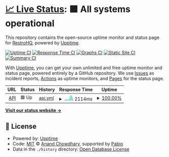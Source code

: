 # [📈 Live Status](https://status.restrohq.us.kg): <!--live status--> **🟩 All systems operational**

This repository contains the open-source uptime monitor and status page for [RestroHQ](restrohq.vercel.app), powered by [Upptime](https://github.com/upptime/upptime).

[![Uptime CI](https://github.com/RestroHQ/upptime/workflows/Uptime%20CI/badge.svg)](https://github.com/RestroHQ/upptime/actions?query=workflow%3A%22Uptime+CI%22)
[![Response Time CI](https://github.com/RestroHQ/upptime/workflows/Response%20Time%20CI/badge.svg)](https://github.com/RestroHQ/upptime/actions?query=workflow%3A%22Response+Time+CI%22)
[![Graphs CI](https://github.com/RestroHQ/upptime/workflows/Graphs%20CI/badge.svg)](https://github.com/RestroHQ/upptime/actions?query=workflow%3A%22Graphs+CI%22)
[![Static Site CI](https://github.com/RestroHQ/upptime/workflows/Static%20Site%20CI/badge.svg)](https://github.com/RestroHQ/upptime/actions?query=workflow%3A%22Static+Site+CI%22)
[![Summary CI](https://github.com/RestroHQ/upptime/workflows/Summary%20CI/badge.svg)](https://github.com/RestroHQ/upptime/actions?query=workflow%3A%22Summary+CI%22)

With [Upptime](https://upptime.js.org), you can get your own unlimited and free uptime monitor and status page, powered entirely by a GitHub repository. We use [Issues](https://github.com/RestroHQ/upptime/issues) as incident reports, [Actions](https://github.com/RestroHQ/upptime/actions) as uptime monitors, and [Pages](https://status.restrohq.us.kg) for the status page.

<!--start: status pages-->
<!-- This summary is generated by Upptime (https://github.com/upptime/upptime) -->
<!-- Do not edit this manually, your changes will be overwritten -->
<!-- prettier-ignore -->
| URL | Status | History | Response Time | Uptime |
| --- | ------ | ------- | ------------- | ------ |
| <img alt="" src="https://icons.duckduckgo.com/ip3/api.restrohq.us.kg.ico" height="13"> [API](https://api.restrohq.us.kg) | 🟩 Up | [api.yml](https://github.com/RestroHQ/upptime/commits/HEAD/history/api.yml) | <details><summary><img alt="Response time graph" src="./graphs/api/response-time-week.png" height="20"> 2114ms</summary><br><a href="https://status.restrohq.us.kg/history/api"><img alt="Response time 2114" src="https://img.shields.io/endpoint?url=https%3A%2F%2Fraw.githubusercontent.com%2FRestroHQ%2Fupptime%2FHEAD%2Fapi%2Fapi%2Fresponse-time.json"></a><br><a href="https://status.restrohq.us.kg/history/api"><img alt="24-hour response time 1148" src="https://img.shields.io/endpoint?url=https%3A%2F%2Fraw.githubusercontent.com%2FRestroHQ%2Fupptime%2FHEAD%2Fapi%2Fapi%2Fresponse-time-day.json"></a><br><a href="https://status.restrohq.us.kg/history/api"><img alt="7-day response time 2114" src="https://img.shields.io/endpoint?url=https%3A%2F%2Fraw.githubusercontent.com%2FRestroHQ%2Fupptime%2FHEAD%2Fapi%2Fapi%2Fresponse-time-week.json"></a><br><a href="https://status.restrohq.us.kg/history/api"><img alt="30-day response time 2114" src="https://img.shields.io/endpoint?url=https%3A%2F%2Fraw.githubusercontent.com%2FRestroHQ%2Fupptime%2FHEAD%2Fapi%2Fapi%2Fresponse-time-month.json"></a><br><a href="https://status.restrohq.us.kg/history/api"><img alt="1-year response time 2114" src="https://img.shields.io/endpoint?url=https%3A%2F%2Fraw.githubusercontent.com%2FRestroHQ%2Fupptime%2FHEAD%2Fapi%2Fapi%2Fresponse-time-year.json"></a></details> | <details><summary><a href="https://status.restrohq.us.kg/history/api">100.00%</a></summary><a href="https://status.restrohq.us.kg/history/api"><img alt="All-time uptime 100.00%" src="https://img.shields.io/endpoint?url=https%3A%2F%2Fraw.githubusercontent.com%2FRestroHQ%2Fupptime%2FHEAD%2Fapi%2Fapi%2Fuptime.json"></a><br><a href="https://status.restrohq.us.kg/history/api"><img alt="24-hour uptime 100.00%" src="https://img.shields.io/endpoint?url=https%3A%2F%2Fraw.githubusercontent.com%2FRestroHQ%2Fupptime%2FHEAD%2Fapi%2Fapi%2Fuptime-day.json"></a><br><a href="https://status.restrohq.us.kg/history/api"><img alt="7-day uptime 100.00%" src="https://img.shields.io/endpoint?url=https%3A%2F%2Fraw.githubusercontent.com%2FRestroHQ%2Fupptime%2FHEAD%2Fapi%2Fapi%2Fuptime-week.json"></a><br><a href="https://status.restrohq.us.kg/history/api"><img alt="30-day uptime 100.00%" src="https://img.shields.io/endpoint?url=https%3A%2F%2Fraw.githubusercontent.com%2FRestroHQ%2Fupptime%2FHEAD%2Fapi%2Fapi%2Fuptime-month.json"></a><br><a href="https://status.restrohq.us.kg/history/api"><img alt="1-year uptime 100.00%" src="https://img.shields.io/endpoint?url=https%3A%2F%2Fraw.githubusercontent.com%2FRestroHQ%2Fupptime%2FHEAD%2Fapi%2Fapi%2Fuptime-year.json"></a></details>

<!--end: status pages-->

[**Visit our status website →**](https://status.restrohq.us.kg)

## 📄 License

- Powered by: [Upptime](https://github.com/upptime/upptime)
- Code: [MIT](./LICENSE) © [Anand Chowdhary](https://anandchowdhary.com), supported by [Pabio](https://pabio.com)
- Data in the `./history` directory: [Open Database License](https://opendatacommons.org/licenses/odbl/1-0/)
